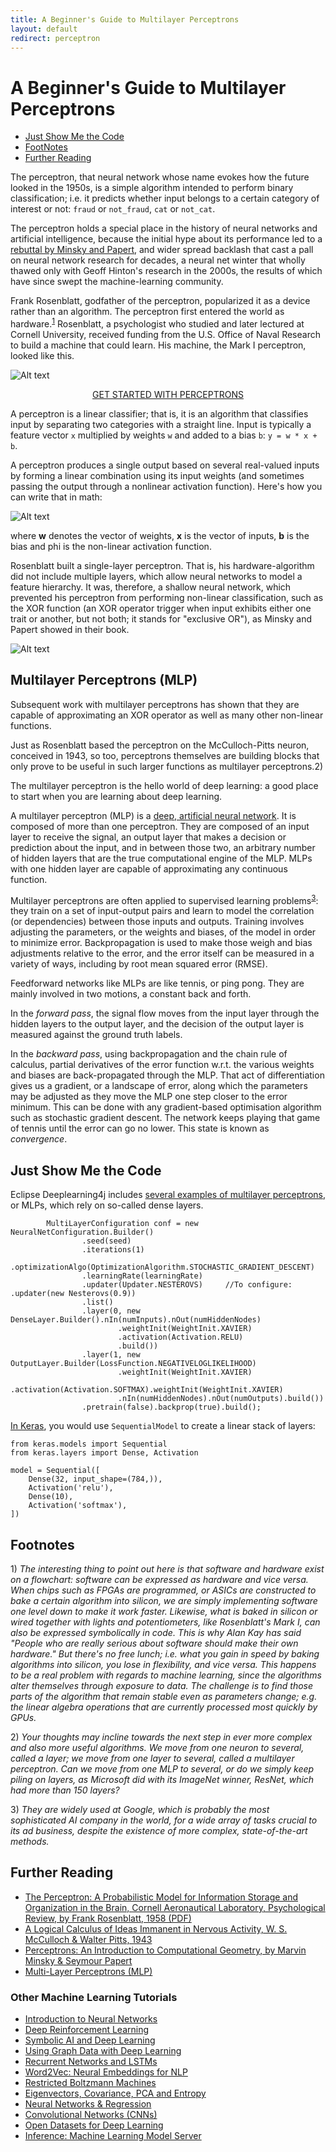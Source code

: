 ```yaml
---
title: A Beginner's Guide to Multilayer Perceptrons
layout: default
redirect: perceptron
---
```


# A Beginner's Guide to Multilayer Perceptrons

* <a href="#code">Just Show Me the Code</a>
* <a href="#footnote">FootNotes</a>
* <a href="#reading">Further Reading</a>

The perceptron, that neural network whose name evokes how the future looked in the 1950s, is a simple algorithm intended to perform binary classification; i.e. it predicts whether input belongs to a certain category of interest or not: `fraud` or `not_fraud`, `cat` or `not_cat`. 

The perceptron holds a special place in the history of neural networks and artificial intelligence, because the initial hype about its performance led to a [rebuttal by Minsky and Papert](https://drive.google.com/file/d/1UsoYSWypNjRth-Xs81FsoyqWDSdnhjIB/view?usp=sharing), and wider spread backlash that cast a pall on neural network research for decades, a neural net winter that wholly thawed only with Geoff Hinton's research in the 2000s, the results of which have since swept the machine-learning community. 

Frank Rosenblatt, godfather of the perceptron, popularized it as a device rather than an algorithm. The perceptron first entered the world as hardware.<sup>[1](#one)</sup> Rosenblatt, a psychologist who studied and later lectured at Cornell University, received funding from the U.S. Office of Naval Research to build a machine that could learn. His machine, the Mark I perceptron, looked like this. 

![Alt text](./img/Mark_I_perceptron.jpg)

<p align="center">
<a href="https://docs.skymind.ai/docs/welcome" type="button" class="btn btn-lg btn-success" onClick="ga('send', 'event', ‘quickstart', 'click');">GET STARTED WITH PERCEPTRONS</a>
</p>

A perceptron is a linear classifier; that is, it is an algorithm that classifies input by separating two categories with a straight line. Input is typically a feature vector `x` multiplied by weights `w` and added to a bias `b`: `y = w * x + b`. 

A perceptron produces a single output based on several real-valued inputs by forming a linear combination using its input weights (and sometimes passing the output through a nonlinear activation function). Here's how you can write that in math:

![Alt text](./img/perceptron_formula.jpg)

where **w** denotes the vector of weights, **x** is the vector of inputs, **b** is the bias and phi is the non-linear activation function.

Rosenblatt built a single-layer perceptron. That is, his hardware-algorithm did not include multiple layers, which allow neural networks to model a feature hierarchy. It was, therefore, a shallow neural network, which prevented his perceptron from performing non-linear classification, such as the XOR function (an XOR operator trigger when input exhibits either one trait or another, but not both; it stands for "exclusive OR"), as Minsky and Papert showed in their book. 

![Alt text](./img/XORfunction.png)

## Multilayer Perceptrons (MLP)

Subsequent work with multilayer perceptrons has shown that they are capable of approximating an XOR operator as well as many other non-linear functions. 

Just as Rosenblatt based the perceptron on the McCulloch-Pitts neuron, conceived in 1943, so too, perceptrons themselves are building blocks that only prove to be useful in such larger functions as multilayer perceptrons.<a name="two">2)</a> 

The multilayer perceptron is the hello world of deep learning: a good place to start when you are learning about deep learning. 

A multilayer perceptron (MLP) is a [deep, artificial neural network](./neuralnet-overview). It is composed of more than one perceptron. They are composed of an input layer to receive the signal, an output layer that makes a decision or prediction about the input, and in between those two, an arbitrary number of hidden layers that are the true computational engine of the MLP. MLPs with one hidden layer are capable of approximating any continuous function. 

Multilayer perceptrons are often applied to supervised learning problems<sup>[3](#three)</sup>: they train on a set of input-output pairs and learn to model the correlation (or dependencies) between those inputs and outputs. Training involves adjusting the parameters, or the weights and biases, of the model in order to minimize error. Backpropagation is used to make those weigh and bias adjustments relative to the error, and the error itself can be measured in a variety of ways, including by root mean squared error (RMSE).

Feedforward networks like MLPs are like tennis, or ping pong. They are mainly involved in two motions, a constant back and forth. 

In the *forward pass*, the signal flow moves from the input layer through the hidden layers to the output layer, and the decision of the output layer is measured against the ground truth labels. 

In the *backward pass*, using backpropagation and the chain rule of calculus, partial derivatives of the error function w.r.t. the various weights and biases are back-propagated through the MLP. That act of differentiation gives us a gradient, or a landscape of error, along which the parameters may be adjusted as they move the MLP one step closer to the error minimum. This can be done with any gradient-based optimisation algorithm such as stochastic gradient descent. The network keeps playing that game of tennis until the error can go no lower. This state is known as *convergence*.

## <a name="code">Just Show Me the Code</a>

Eclipse Deeplearning4j includes [several examples of multilayer perceptrons](https://github.com/deeplearning4j/dl4j-examples/tree/master/dl4j-examples/src/main/java/org/deeplearning4j/examples/feedforward/classification), or MLPs, which rely on so-called dense layers. 

```
        MultiLayerConfiguration conf = new NeuralNetConfiguration.Builder()
                .seed(seed)
                .iterations(1)
                .optimizationAlgo(OptimizationAlgorithm.STOCHASTIC_GRADIENT_DESCENT)
                .learningRate(learningRate)
                .updater(Updater.NESTEROVS)     //To configure: .updater(new Nesterovs(0.9))
                .list()
                .layer(0, new DenseLayer.Builder().nIn(numInputs).nOut(numHiddenNodes)
                        .weightInit(WeightInit.XAVIER)
                        .activation(Activation.RELU)
                        .build())
                .layer(1, new OutputLayer.Builder(LossFunction.NEGATIVELOGLIKELIHOOD)
                        .weightInit(WeightInit.XAVIER)
                        .activation(Activation.SOFTMAX).weightInit(WeightInit.XAVIER)
                        .nIn(numHiddenNodes).nOut(numOutputs).build())
                .pretrain(false).backprop(true).build();
```

[In Keras](https://keras.io/getting-started/sequential-model-guide/), you would use `SequentialModel` to create a linear stack of layers:

```
from keras.models import Sequential
from keras.layers import Dense, Activation

model = Sequential([
    Dense(32, input_shape=(784,)),
    Activation('relu'),
    Dense(10),
    Activation('softmax'),
])
```

## <a name="footnote">Footnotes</a>

<a name="one">1)</a> *The interesting thing to point out here is that software and hardware exist on a flowchart: software can be expressed as hardware and vice versa. When chips such as FPGAs are programmed, or ASICs are constructed to bake a certain algorithm into silicon, we are simply implementing software one level down to make it work faster. Likewise, what is baked in silicon or wired together with lights and potentiometers, like Rosenblatt's Mark I, can also be expressed symbolically in code. This is why Alan Kay has said "People who are really serious about software should make their own hardware." But there's no free lunch; i.e. what you gain in speed by baking algorithms into silicon, you lose in flexibility, and vice versa. This happens to be a real problem with regards to machine learning, since the algorithms alter themselves through exposure to data. The challenge is to find those parts of the algorithm that remain stable even as parameters change; e.g. the linear algebra operations that are currently processed most quickly by GPUs.*  

<a name="two">2)</a> *Your thoughts may incline towards the next step in ever more complex and also more useful algorithms. We move from one neuron to several, called a layer; we move from one layer to several, called a multilayer perceptron. Can we move from one MLP to several, or do we simply keep piling on layers, as Microsoft did with its ImageNet winner, ResNet, which had more than 150 layers?*

<a name="three">3)</a> *They are widely used at Google, which is probably the most sophisticated AI company in the world, for a wide array of tasks crucial to its ad business, despite the existence of more complex, state-of-the-art methods.* 

## <a name="reading">Further Reading</a>

* [The Perceptron: A Probabilistic Model for Information Storage and Organization in the Brain, Cornell Aeronautical Laboratory, Psychological Review, by Frank Rosenblatt, 1958 (PDF)](http://citeseerx.ist.psu.edu/viewdoc/download?doi=10.1.1.335.3398&rep=rep1&type=pdf)
* [A Logical Calculus of Ideas Immanent in Nervous Activity, W. S. McCulloch & Walter Pitts, 1943](http://www.cs.cmu.edu/~./epxing/Class/10715/reading/McCulloch.and.Pitts.pdf)
* [Perceptrons: An Introduction to Computational Geometry, by Marvin Minsky & Seymour Papert](https://drive.google.com/file/d/1UsoYSWypNjRth-Xs81FsoyqWDSdnhjIB/view?usp=sharing)
* [Multi-Layer Perceptrons (MLP)](http://users.ics.aalto.fi/ahonkela/dippa/node41.html) 

### <a name="beginner">Other Machine Learning Tutorials</a>
* [Introduction to Neural Networks](./neuralnet-overview)
* [Deep Reinforcement Learning](./deepreinforcementlearning)
* [Symbolic AI and Deep Learning](./symbolicreasoning)
* [Using Graph Data with Deep Learning](./graphdata)
* [Recurrent Networks and LSTMs](./lstm)
* [Word2Vec: Neural Embeddings for NLP](./word2vec)
* [Restricted Boltzmann Machines](./restrictedboltzmannmachine)
* [Eigenvectors, Covariance, PCA and Entropy](./eigenvector)
* [Neural Networks & Regression](./logistic-regression)
* [Convolutional Networks (CNNs)](./convolutionalnets)
* [Open Datasets for Deep Learning](./opendata)
* [Inference: Machine Learning Model Server](./modelserver)
